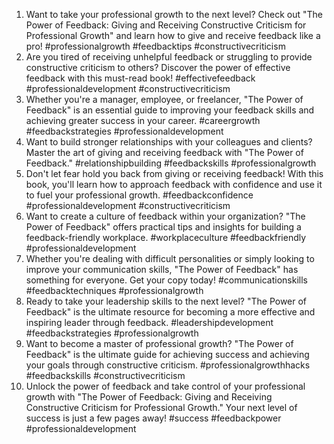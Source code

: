 1. Want to take your professional growth to the next level? Check out "The Power of Feedback: Giving and Receiving Constructive Criticism for Professional Growth" and learn how to give and receive feedback like a pro! #professionalgrowth #feedbacktips #constructivecriticism
2. Are you tired of receiving unhelpful feedback or struggling to provide constructive criticism to others? Discover the power of effective feedback with this must-read book! #effectivefeedback #professionaldevelopment #constructivecriticism
3. Whether you're a manager, employee, or freelancer, "The Power of Feedback" is an essential guide to improving your feedback skills and achieving greater success in your career. #careergrowth #feedbackstrategies #professionaldevelopment
4. Want to build stronger relationships with your colleagues and clients? Master the art of giving and receiving feedback with "The Power of Feedback." #relationshipbuilding #feedbackskills #professionalgrowth
5. Don't let fear hold you back from giving or receiving feedback! With this book, you'll learn how to approach feedback with confidence and use it to fuel your professional growth. #feedbackconfidence #professionaldevelopment #constructivecriticism
6. Want to create a culture of feedback within your organization? "The Power of Feedback" offers practical tips and insights for building a feedback-friendly workplace. #workplaceculture #feedbackfriendly #professionaldevelopment
7. Whether you're dealing with difficult personalities or simply looking to improve your communication skills, "The Power of Feedback" has something for everyone. Get your copy today! #communicationskills #feedbacktechniques #professionalgrowth
8. Ready to take your leadership skills to the next level? "The Power of Feedback" is the ultimate resource for becoming a more effective and inspiring leader through feedback. #leadershipdevelopment #feedbackstrategies #professionalgrowth
9. Want to become a master of professional growth? "The Power of Feedback" is the ultimate guide for achieving success and achieving your goals through constructive criticism. #professionalgrowthhacks #feedbackskills #constructivecriticism
10. Unlock the power of feedback and take control of your professional growth with "The Power of Feedback: Giving and Receiving Constructive Criticism for Professional Growth." Your next level of success is just a few pages away! #success #feedbackpower #professionaldevelopment
